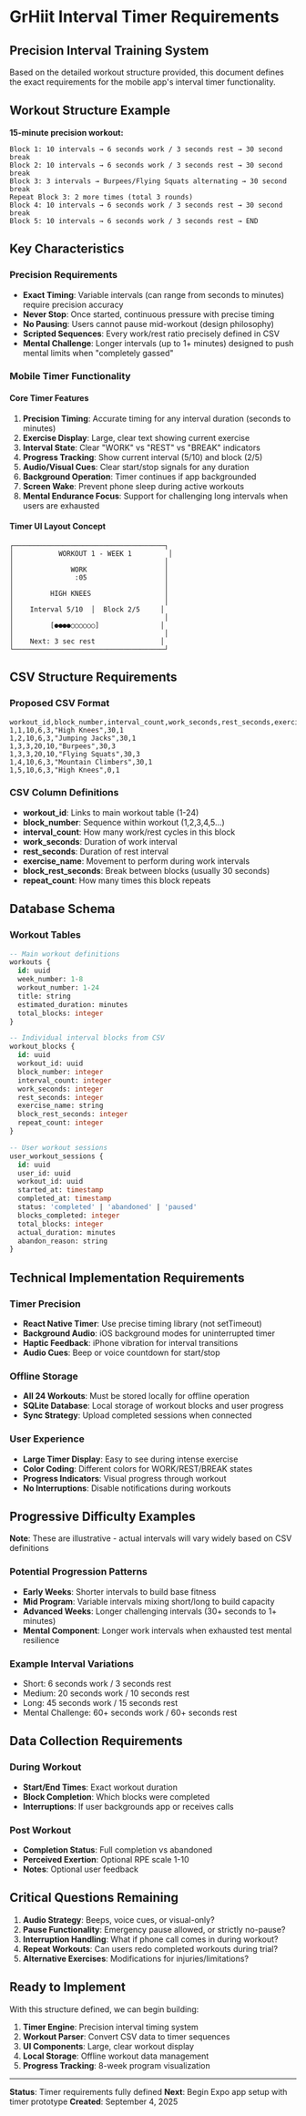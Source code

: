# GrHiit Interval Timer Requirements

## Precision Interval Training System

Based on the detailed workout structure provided, this document defines the exact requirements for the mobile app's interval timer functionality.

## Workout Structure Example

**15-minute precision workout:**
```
Block 1: 10 intervals → 6 seconds work / 3 seconds rest → 30 second break
Block 2: 10 intervals → 6 seconds work / 3 seconds rest → 30 second break  
Block 3: 3 intervals → Burpees/Flying Squats alternating → 30 second break
Repeat Block 3: 2 more times (total 3 rounds)
Block 4: 10 intervals → 6 seconds work / 3 seconds rest → 30 second break
Block 5: 10 intervals → 6 seconds work / 3 seconds rest → END
```

## Key Characteristics

### Precision Requirements
- **Exact Timing**: Variable intervals (can range from seconds to minutes) require precision accuracy
- **Never Stop**: Once started, continuous pressure with precise timing
- **No Pausing**: Users cannot pause mid-workout (design philosophy)
- **Scripted Sequences**: Every work/rest ratio precisely defined in CSV
- **Mental Challenge**: Longer intervals (up to 1+ minutes) designed to push mental limits when "completely gassed"

### Mobile Timer Functionality

#### Core Timer Features
1. **Precision Timing**: Accurate timing for any interval duration (seconds to minutes)
2. **Exercise Display**: Large, clear text showing current exercise
3. **Interval State**: Clear "WORK" vs "REST" vs "BREAK" indicators  
4. **Progress Tracking**: Show current interval (5/10) and block (2/5)
5. **Audio/Visual Cues**: Clear start/stop signals for any duration
6. **Background Operation**: Timer continues if app backgrounded
7. **Screen Wake**: Prevent phone sleep during active workouts
8. **Mental Endurance Focus**: Support for challenging long intervals when users are exhausted

#### Timer UI Layout Concept
```
┌─────────────────────────────────────┐
│           WORKOUT 1 - WEEK 1         │
│                                     │
│              WORK                   │
│               :05                   │
│                                     │
│         HIGH KNEES                  │
│                                     │
│    Interval 5/10  │  Block 2/5     │
│                                     │
│         [●●●●○○○○○○]               │
│                                     │
│    Next: 3 sec rest                │
└─────────────────────────────────────┘
```

## CSV Structure Requirements

### Proposed CSV Format
```csv
workout_id,block_number,interval_count,work_seconds,rest_seconds,exercise_name,block_rest_seconds,repeat_count
1,1,10,6,3,"High Knees",30,1
1,2,10,6,3,"Jumping Jacks",30,1  
1,3,3,20,10,"Burpees",30,3
1,3,3,20,10,"Flying Squats",30,3
1,4,10,6,3,"Mountain Climbers",30,1
1,5,10,6,3,"High Knees",0,1
```

### CSV Column Definitions
- **workout_id**: Links to main workout table (1-24)
- **block_number**: Sequence within workout (1,2,3,4,5...)
- **interval_count**: How many work/rest cycles in this block
- **work_seconds**: Duration of work interval
- **rest_seconds**: Duration of rest interval  
- **exercise_name**: Movement to perform during work intervals
- **block_rest_seconds**: Break between blocks (usually 30 seconds)
- **repeat_count**: How many times this block repeats

## Database Schema

### Workout Tables
```sql
-- Main workout definitions
workouts {
  id: uuid
  week_number: 1-8
  workout_number: 1-24
  title: string
  estimated_duration: minutes
  total_blocks: integer
}

-- Individual interval blocks from CSV
workout_blocks {
  id: uuid
  workout_id: uuid
  block_number: integer
  interval_count: integer
  work_seconds: integer
  rest_seconds: integer
  exercise_name: string
  block_rest_seconds: integer
  repeat_count: integer
}

-- User workout sessions
user_workout_sessions {
  id: uuid
  user_id: uuid
  workout_id: uuid
  started_at: timestamp
  completed_at: timestamp
  status: 'completed' | 'abandoned' | 'paused'
  blocks_completed: integer
  total_blocks: integer
  actual_duration: minutes
  abandon_reason: string
}
```

## Technical Implementation Requirements

### Timer Precision
- **React Native Timer**: Use precise timing library (not setTimeout)
- **Background Audio**: iOS background modes for uninterrupted timer
- **Haptic Feedback**: iPhone vibration for interval transitions
- **Audio Cues**: Beep or voice countdown for start/stop

### Offline Storage
- **All 24 Workouts**: Must be stored locally for offline operation
- **SQLite Database**: Local storage of workout blocks and user progress
- **Sync Strategy**: Upload completed sessions when connected

### User Experience
- **Large Timer Display**: Easy to see during intense exercise
- **Color Coding**: Different colors for WORK/REST/BREAK states
- **Progress Indicators**: Visual progress through workout
- **No Interruptions**: Disable notifications during workouts

## Progressive Difficulty Examples

**Note**: These are illustrative - actual intervals will vary widely based on CSV definitions

### Potential Progression Patterns
- **Early Weeks**: Shorter intervals to build base fitness
- **Mid Program**: Variable intervals mixing short/long to build capacity  
- **Advanced Weeks**: Longer challenging intervals (30+ seconds to 1+ minutes)
- **Mental Component**: Longer work intervals when exhausted test mental resilience

### Example Interval Variations
- Short: 6 seconds work / 3 seconds rest
- Medium: 20 seconds work / 10 seconds rest  
- Long: 45 seconds work / 15 seconds rest
- Mental Challenge: 60+ seconds work / 60+ seconds rest

## Data Collection Requirements

### During Workout
- **Start/End Times**: Exact workout duration
- **Block Completion**: Which blocks were completed
- **Interruptions**: If user backgrounds app or receives calls

### Post Workout
- **Completion Status**: Full completion vs abandoned
- **Perceived Exertion**: Optional RPE scale 1-10
- **Notes**: Optional user feedback

## Critical Questions Remaining

1. **Audio Strategy**: Beeps, voice cues, or visual-only?
2. **Pause Functionality**: Emergency pause allowed, or strictly no-pause?
3. **Interruption Handling**: What if phone call comes in during workout?
4. **Repeat Workouts**: Can users redo completed workouts during trial?
5. **Alternative Exercises**: Modifications for injuries/limitations?

## Ready to Implement

With this structure defined, we can begin building:
1. **Timer Engine**: Precision interval timing system
2. **Workout Parser**: Convert CSV data to timer sequences  
3. **UI Components**: Large, clear workout display
4. **Local Storage**: Offline workout data management
5. **Progress Tracking**: 8-week program visualization

---

**Status**: Timer requirements fully defined
**Next**: Begin Expo app setup with timer prototype
**Created**: September 4, 2025